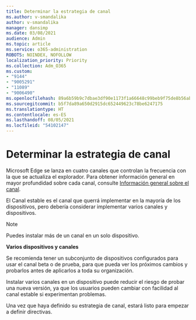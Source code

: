 ```yaml
---
title: Determinar la estrategia de canal
ms.author: v-smandalika
author: v-smandalika
manager: dansimp
ms.date: 03/08/2021
audience: Admin
ms.topic: article
ms.service: o365-administration
ROBOTS: NOINDEX, NOFOLLOW
localization_priority: Priority
ms.collection: Adm_O365
ms.custom:
- "9144"
- "9005291"
- "11089"
- "9006490"
ms.openlocfilehash: 89a6b59b9c7dbae3df90e1173f1a66648c99beb9f75de8b56ab9f07a40daca68
ms.sourcegitcommit: b5f7da89a650d2915dc652449623c78be6247175
ms.translationtype: HT
ms.contentlocale: es-ES
ms.lasthandoff: 08/05/2021
ms.locfileid: "54102147"
---
```

# <a name="determine-channel-strategy"></a>Determinar la estrategia de canal

Microsoft Edge se lanza en cuatro canales que controlan la frecuencia con la que se actualiza el explorador. Para obtener información general en mayor profundidad sobre cada canal, consulte [Información general sobre el canal](/DeployEdge/microsoft-edge-channels#channel-overview).

El Canal estable es el canal que querrá implementar en la mayoría de los dispositivos, pero debería considerar implementar varios canales y dispositivos.

> [!NOTE]
> Puedes instalar más de un canal en un solo dispositivo.

**Varios dispositivos y canales**

Se recomienda tener un subconjunto de dispositivos configurados para usar el canal beta o de prueba, para que pueda ver los próximos cambios y probarlos antes de aplicarlos a toda su organización.

Instalar varios canales en un dispositivo puede reducir el riesgo de probar una nueva versión, ya que los usuarios pueden cambiar con facilidad al canal estable si experimentan problemas.

Una vez que haya definido su estrategia de canal, estará listo para empezar a definir directivas.

